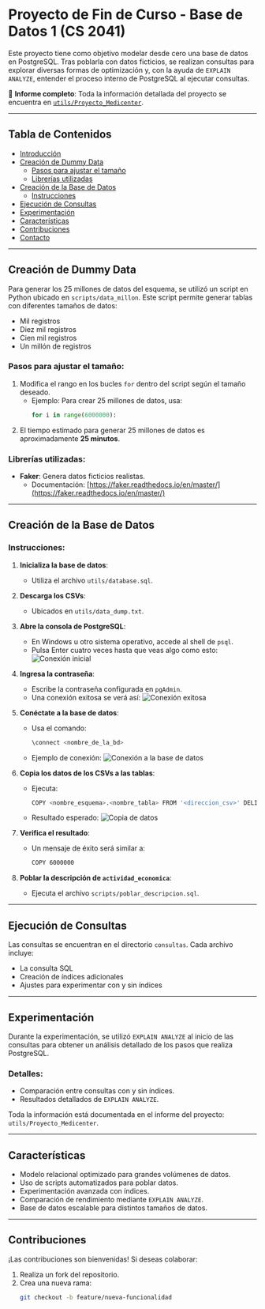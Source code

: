 # Proyecto de Fin de Curso - Base de Datos 1 (CS 2041)

Este proyecto tiene como objetivo modelar desde cero una base de datos en PostgreSQL. Tras poblarla con datos ficticios, se realizan consultas para explorar diversas formas de optimización y, con la ayuda de `EXPLAIN ANALYZE`, entender el proceso interno de PostgreSQL al ejecutar consultas.

📄 **Informe completo**: Toda la información detallada del proyecto se encuentra en [`utils/Proyecto_Medicenter`](utils/Proyecto_Medicenter).

---

## Tabla de Contenidos

- [Introducción](#proyecto-de-fin-de-curso---base-de-datos-1-cs-2041)
- [Creación de Dummy Data](#creación-de-dummy-data)
  - [Pasos para ajustar el tamaño](#pasos-para-ajustar-el-tamaño)
  - [Librerías utilizadas](#librerías-utilizadas)
- [Creación de la Base de Datos](#creación-de-la-base-de-datos)
  - [Instrucciones](#instrucciones)
- [Ejecución de Consultas](#ejecución-de-consultas)
- [Experimentación](#experimentación)
- [Características](#características)
- [Contribuciones](#contribuciones)
- [Contacto](#contacto)

---

## Creación de Dummy Data

Para generar los 25 millones de datos del esquema, se utilizó un script en Python ubicado en `scripts/data_millon`. Este script permite generar tablas con diferentes tamaños de datos:

- Mil registros
- Diez mil registros
- Cien mil registros
- Un millón de registros

### Pasos para ajustar el tamaño:
1. Modifica el rango en los bucles `for` dentro del script según el tamaño deseado.
   - Ejemplo: Para crear 25 millones de datos, usa:
     ```python
     for i in range(6000000):
     ```
2. El tiempo estimado para generar 25 millones de datos es aproximadamente **25 minutos**.

### Librerías utilizadas:
- **Faker**: Genera datos ficticios realistas.
  - Documentación: [https://faker.readthedocs.io/en/master/](https://faker.readthedocs.io/en/master/)

---

## Creación de la Base de Datos

### Instrucciones:
1. **Inicializa la base de datos**:
   - Utiliza el archivo `utils/database.sql`.

2. **Descarga los CSVs**:
   - Ubicados en `utils/data_dump.txt`.

3. **Abre la consola de PostgreSQL**:
   - En Windows u otro sistema operativo, accede al shell de `psql`.
   - Pulsa Enter cuatro veces hasta que veas algo como esto:
     ![Conexión inicial](https://github.com/m41k1204/Medicenter_BD_1/assets/155772773/702dcdbf-286b-4280-b434-f18d752e4863)

4. **Ingresa la contraseña**:
   - Escribe la contraseña configurada en `pgAdmin`.
   - Una conexión exitosa se verá así:
     ![Conexión exitosa](https://github.com/m41k1204/Medicenter_BD_1/assets/155772773/e71775c5-606a-4507-8881-806426ee7580)

5. **Conéctate a la base de datos**:
   - Usa el comando:
     ```bash
     \connect <nombre_de_la_bd>
     ```
   - Ejemplo de conexión:
     ![Conexión a la base de datos](https://github.com/m41k1204/Medicenter_BD_1/assets/155772773/cd8dfc42-45bf-422e-8dfa-6bf144647137)

6. **Copia los datos de los CSVs a las tablas**:
   - Ejecuta:
     ```bash
     COPY <nombre_esquema>.<nombre_tabla> FROM '<direccion_csv>' DELIMITER ',';
     ```
   - Resultado esperado:
     ![Copia de datos](https://github.com/m41k1204/Medicenter_BD_1/assets/155772773/93ce5ab7-f16c-45a6-a1f5-a31718d7a93c)

7. **Verifica el resultado**:
   - Un mensaje de éxito será similar a:
     ```bash
     COPY 6000000
     ```

8. **Poblar la descripción de `actividad_economica`**:
   - Ejecuta el archivo `scripts/poblar_descripcion.sql`.

---

## Ejecución de Consultas

Las consultas se encuentran en el directorio `consultas`. Cada archivo incluye:

- La consulta SQL
- Creación de índices adicionales
- Ajustes para experimentar con y sin índices

---

## Experimentación

Durante la experimentación, se utilizó `EXPLAIN ANALYZE` al inicio de las consultas para obtener un análisis detallado de los pasos que realiza PostgreSQL.

### Detalles:
- Comparación entre consultas con y sin índices.
- Resultados detallados de `EXPLAIN ANALYZE`.

Toda la información está documentada en el informe del proyecto: `utils/Proyecto_Medicenter`.

---

## Características

- Modelo relacional optimizado para grandes volúmenes de datos.
- Uso de scripts automatizados para poblar datos.
- Experimentación avanzada con índices.
- Comparación de rendimiento mediante `EXPLAIN ANALYZE`.
- Base de datos escalable para distintos tamaños de datos.

---

## Contribuciones

¡Las contribuciones son bienvenidas! Si deseas colaborar:

1. Realiza un fork del repositorio.
2. Crea una nueva rama:
   ```bash
   git checkout -b feature/nueva-funcionalidad
